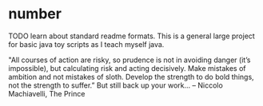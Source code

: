# number
TODO learn about standard readme formats.
This is a general large project for basic java toy scripts as I teach myself java.



"All courses of action are risky, so prudence is not in avoiding danger (it’s impossible), but calculating risk and acting decisively. Make mistakes of ambition and not mistakes of sloth. Develop the strength to do bold things, not the strength to suffer.”   But still back up your work...
– Niccolo Machiavelli, The Prince